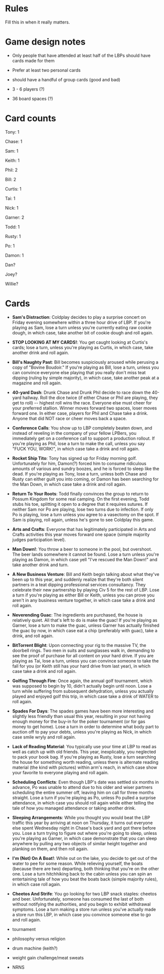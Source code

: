 # Rules

Fill this in when it really matters.

# Game design notes

* Only people that have attended at least half of the LBPs should have cards made for them

* Prefer at least two personal cards

* should have a handful of group cards (good and bad)

* 3 - 6 players (?)

* 36 board spaces (?)

# Card counts

Tony: 1

Chase: 1

Sam: 1

Keith: 1

Phil: 2

Bill: 2

Curtis: 1

Tai: 1

Nick: 1

Garner: 2

Todd: 1

Rusty: 1

Po: 1

Damon: 1

Dan?

Joey?

Willie?

# Cards

* **Sam's Distraction**: Coldplay decides to play a surprise concert on Friday evening somewhere within a three hour drive of LBP.  If you're playing as Sam, lose a turn unless you're currently eating raw cookie dough, in which case, take another bit of cookie dough and roll again.

* **STOP LOOKING AT MY CARDS!**:  You get caught looking at Curtis's cards; lose a turn, unless you're playing as Curtis, in which case, take another drink and roll again.

* **Bill's Naughty Past**: Bill becomes suspiciously aroused while perusing a copy of "Bovine Boudoir."  If you're playing as Bill, lose a turn, unless you can convince everyone else playing that you really don't miss teat dipping (ruling by simple majority), in which case, take another peak at a magazine and roll again.

* **40-yard Dash**: Drunk Chase and Drunk Phil decide to race down the 40-yard hallway.  Roll the dice twice (if either Chase or Phil are playing, they get to roll) -- highest roll wins the race.  Everyone else must cheer for your preferred stallion. Winner moves forward two spaces, loser moves forward one.  In either case, players for Phil and Chase take a drink.  Anyone that did NOT race or cheer moves back a space.

* **Conference Calls**: You show up to LBP completely beaten down, and instead of reveling in the company of your fellow LPBers, you immediately get on a conference call to support a production rollout.  If you're playing as Phil, lose a turn to make the call, unless you say "FUCK YOU, WORK!", in which case take a drink and roll again.

* **Rocket Ship Tito**: Tony has signed up for Friday morning golf.  Unfortunately for him, Damon(?) forced him to consume ridiculous amounts of various and sundry boozes, and he is forced to sleep like the dead.  If you're playing as Tony, lose a turn, unless both Chase and Rusty can either guilt you into coming, or Damon has been searching for the Man Down, in which case take a drink and roll again.

* **Return To Your Roots**: Todd finally convinces the group to return to Possum Kingdom for some real camping.  On the first evening, Todd stubs his toe, splitting it open to a degree that it requires sutures.  If neither Sam nor Po are playing, lose two turns due to infection.  If only Po is playing, lose a turn unless you agree to a vasectomy on the spot.  If Sam is playing, roll again, unless he's gone to see Coldplay this game.

* **Arts and Crafts**: Everyone that has legitimately participated in Arts and Crafts activities this year moves forward one space (simple majority judges participation level).

* **Man Down!**: You throw a beer to someone in the pool, but overshoot.  The beer lands somewhere it cannot be found.  Lose a turn unless you're playing as Damon, in which case yell "I've rescued the Man Down!" and take another drink and turn.

* **A New Business Venture**: Bill and Keith begin talking about what they've been up to this year, and suddenly realize that they're both silent partners in a teat dipping professional services consultancy.  They celebrate their new partnership by playing Civ 5 for the rest of LBP.  Lose a turn if you're playing as either Bill or Keith, unless you can prove you aren't in any business venture together, in which case take a drink and roll again.

* **Neverending Guac**: The ingredients are purchased, the house is relatively quiet.  All that's left to do is make the guac!  If you're playing as Garner, lose a turn to make the guac, unless Garner has actually finished the guac by now, in which case eat a chip (preferably with guac), take a drink, and roll again.

* **BitTorrent Blight**: Upon connecting your rig to the massive TV, the doorbell rings.  Two men in suits and sunglasses walk in, demanding to see the proof of purchase for all content on your hard drive.  If you are playing as Tai, lose a turn, unless you can convince someone to take the fall for you (or Keith still has your hard drive from last year), in which case take a drink and roll again.

* **Golfing Through Fire**: Once again, the annual golf tournament, which was supposed to begin by 10, didn't actually begin until noon.  Lose a turn while suffering from subsequent dehydration, unless you actually played and enjoyed golf this trip, in which case take a drink of WATER to roll again.

* **Spades For Days**: The spades games have been more interesting and slightly less friendly than usual this year, resulting in your not having enough money for the buy-in for the poker tournament (or for gas money to get home).  Lose a turn in order to determine what body part to auction off to pay your debts, unless you're playing as Nick, in which case smile wryly and roll again.

* **Lack of Reading Material**: You typically use your time at LBP to read as well as catch up with old friends.  This year, inexplicably, you neglected to pack your book bag.  If you're playing as Rusty, lose a turn searching the house for something worth reading, unless there is alternate reading material (the kind with pictures) within arm's reach, in which case show your favorite to everyone playing and roll again.

* **Scheduling Conflicts**: Even though LBP's date was settled six months in advance, Po was unable to attend due to his older and wiser partners scheduling the entire summer off, leaving him on call for three months straight.  Lose a turn if you're playing as Po, unless Po pulled a surprise attendance, in which case you should roll again while either telling the tale of how you managed attendance or taking another drink.

* **Sleeping Arrangements**: While you thought you would beat the LBP traffic this year by arriving at noon on Thursday, it turns out everyone else spent Wednesday night in Chase's back yard and got there before you.  Lose a turn trying to figure out where you're going to sleep, unless you're playing as Garner, in which case demonstrate that you can sleep anywhere by pulling any two objects of similar height together and planking on them, and then roll again.

* **I'm (Not) On A Boat!**: While out on the lake, you decide to get out of the water to pee for some reason.  While relieving yourself, the boats (because there are two) departing, both thinking that you're on the other one. Lose a turn hitchhiking back to the cabin unless you can spin an entertaining tale of how you beat the boats back (simple majority rules), in which case roll again.

* **Cheetos And Strife**: You go looking for two LBP snack staples: cheetos and beer.  Unfortunately, someone has consumed the last of both without notifying the authorities, and you begin to exhibit withdrawal symptoms. Lose a turn making a store run unless you've actually made a store run this LBP, in which case you convince someone else to go and roll again.

* tournament

* philosophy versus religion

* drum machine (keith?)

* weight gain challenge/meat sweats

* NRNS
